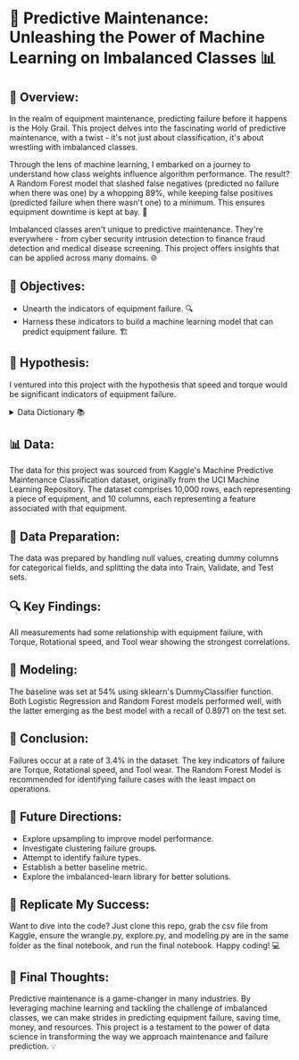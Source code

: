 # 🔧 Predictive Maintenance: Unleashing the Power of Machine Learning on Imbalanced Classes 📊

## 🎯 Overview:

In the realm of equipment maintenance, predicting failure before it happens is the Holy Grail. This project delves into the fascinating world of predictive maintenance, with a twist - it's not just about classification, it's about wrestling with imbalanced classes. 

Through the lens of machine learning, I embarked on a journey to understand how class weights influence algorithm performance. The result? A Random Forest model that slashed false negatives (predicted no failure when there was one) by a whopping 89%, while keeping false positives (predicted failure when there wasn't one) to a minimum. This ensures equipment downtime is kept at bay. 🚀

Imbalanced classes aren't unique to predictive maintenance. They're everywhere - from cyber security intrusion detection to finance fraud detection and medical disease screening. This project offers insights that can be applied across many domains. 🌐

## 🎯 Objectives:
- Unearth the indicators of equipment failure. 🔍
- Harness these indicators to build a machine learning model that can predict equipment failure. 🏗️

## 🤔 Hypothesis:
I ventured into this project with the hypothesis that speed and torque would be significant indicators of equipment failure. 

<details>
<summary>Data Dictionary 📚</summary>

| Feature |	Definition |
|:--------|:-----------|
|UID| Unique identifier ranging from 1 to 10000|
|ProductID| A variant-specific serial number that begins with the Type.|
|Type| A quality rating indicated by a letter L, M, or H for low (50% of all products), medium (30%), and high (20%) as product quality variants and a variant-specific serial number|
|Air temperature [K]| Generated using a random walk process later normalized to a standard deviation of 2 K around 300 K|
|Process temperature [K]| Generated using a random walk process normalized to a standard deviation of 1 K, added to the air temperature plus 10 K.|
|Rotational speed [rpm]| Calculated from powepower of 2860 W, overlaid with a normally distributed noise|
|Torque [Nm]| Torque values are normally distributed around 40 Nm with an Ïƒ = 10 Nm and no negative values.|
|Tool wear [min]|  The quality variants H/M/L add 5/3/2 minutes of tool wear to the used tool in the process.|
|Target|  Label that indicates, whether the machine has failed.|
|Failure Type| Includes: No Failure, Heat Dissipation Failure, Power Failure, Overstrain Failure, Tool Wear Failure, Random Failures.|

</details>

## 📊 Data:
The data for this project was sourced from Kaggle's Machine Predictive Maintenance Classification dataset, originally from the UCI Machine Learning Repository. The dataset comprises 10,000 rows, each representing a piece of equipment, and 10 columns, each representing a feature associated with that equipment. 

## 🧹 Data Preparation:
The data was prepared by handling null values, creating dummy columns for categorical fields, and splitting the data into Train, Validate, and Test sets. 

## 🔍 Key Findings:
All measurements had some relationship with equipment failure, with Torque, Rotational speed, and Tool wear showing the strongest correlations.

## 🤖 Modeling:
The baseline was set at 54% using sklearn's DummyClassifier function. Both Logistic Regression and Random Forest models performed well, with the latter emerging as the best model with a recall of 0.8971 on the test set.

## 🎯 Conclusion:
Failures occur at a rate of 3.4% in the dataset. The key indicators of failure are Torque, Rotational speed, and Tool wear. The Random Forest Model is recommended for identifying failure cases with the least impact on operations.

## 🚀 Future Directions:
- Explore upsampling to improve model performance.
- Investigate clustering failure groups.
- Attempt to identify failure types.
- Establish a better baseline metric.
- Explore the imbalanced-learn library for better solutions.

## 🔄 Replicate My Success:
Want to dive into the code? Just clone this repo, grab the csv file from Kaggle, ensure the wrangle.py, explore.py, and modeling.py are in the same folder as the final notebook, and run the final notebook. Happy coding! 💻

## 📝 Final Thoughts:
Predictive maintenance is a game-changer in many industries. By leveraging machine learning and tackling the challenge of imbalanced classes, we can make strides in predicting equipment failure, saving time, money, and resources. This project is a testament to the power of data science in transforming the way we approach maintenance and failure prediction. 💡
